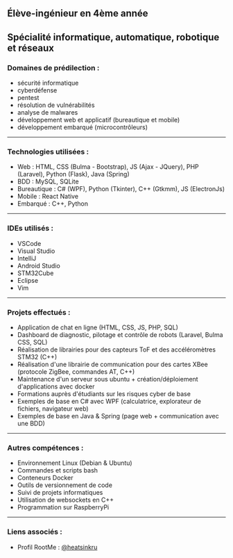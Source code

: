 ## Élève-ingénieur en 4ème année
## Spécialité informatique, automatique, robotique et réseaux

### Domaines de prédilection :
  
  - sécurité informatique
  - cyberdéfense
  - pentest
  - résolution de vulnérabilités
  - analyse de malwares
  - développement web et applicatif (bureautique et mobile)
  - développement embarqué (microcontrôleurs)
 
<hr>

### Technologies utilisées :

  - Web : HTML, CSS (Bulma - Bootstrap), JS (Ajax - JQuery), PHP (Laravel), Python (Flask), Java (Spring)
  - BDD : MySQL, SQLite
  - Bureautique : C# (WPF), Python (Tkinter), C++ (Gtkmm), JS (ElectronJs)
  - Mobile : React Native
  - Embarqué : C++, Python

<hr>

### IDEs utilisés :

  - VSCode
  - Visual Studio
  - IntelliJ
  - Android Studio
  - STM32Cube
  - Eclipse
  - Vim

<hr>

### Projets effectués :

  - Application de chat en ligne (HTML, CSS, JS, PHP, SQL)
  - Dashboard de diagnostic, pilotage et contrôle de robots (Laravel, Bulma CSS, SQL)
  - Réalisation de librairies pour des capteurs ToF et des accéléromètres STM32 (C++)
  - Réalisation d'une librairie de communication pour des cartes XBee (protocole ZigBee, commandes AT, C++)
  - Maintenance d'un serveur sous ubuntu + création/déploiement d'applications avec docker
  - Formations auprès d'étudiants sur les risques cyber de base
  - Exemples de base en C# avec WPF (calculatrice, explorateur de fichiers, navigateur web)
  - Exemples de base en Java & Spring (page web + communication avec une BDD) 

<hr>

### Autres compétences : 
    
  - Environnement Linux (Debian & Ubuntu)
  - Commandes et scripts bash
  - Conteneurs Docker
  - Outils de versionnement de code
  - Suivi de projets informatiques
  - Utilisation de websockets en C++
  - Programmation sur RaspberryPi 

<hr>

### Liens associés :

  - Profil RootMe : [@heatsinkru](https://www.root-me.org/heatsinkru)
